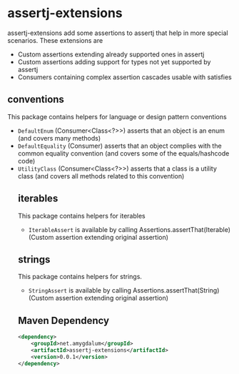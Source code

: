 assertj-extensions
==================

assertj-extensions add some assertions to assertj that help in more special scenarios. These extensions are
* Custom assertions extending already supported ones in assertj
* Custom assertions adding support for types not yet supported by assertj  
* Consumers containing complex assertion cascades usable with satisfies


conventions
-----------
This package contains helpers for language or design pattern conventions

* `DefaultEnum` (Consumer<Class<?>>) asserts that an object is an enum (and covers many methods)
* `DefaultEquality` (Consumer<Object>) asserts that an object complies with the common equality convention (and covers some of the equals/hashcode code) 
* `UtilityClass` (Consumer<Class<?>>) asserts that a class is a utility class (and covers all methods related to this convention)

iterables
-----------
This package contains helpers for iterables

* `IterableAssert` is available by calling Assertions.assertThat(Iterable<T>) (Custom assertion extending original assertion)

strings
-------
This package contains helpers for strings.

* `StringAssert` is available by calling Assertions.assertThat(String) (Custom assertion extending original assertion)


Maven Dependency
----------------

```xml
<dependency>
	<groupId>net.amygdalum</groupId>
	<artifactId>assertj-extensions</artifactId>
	<version>0.0.1</version>
</dependency>
```
